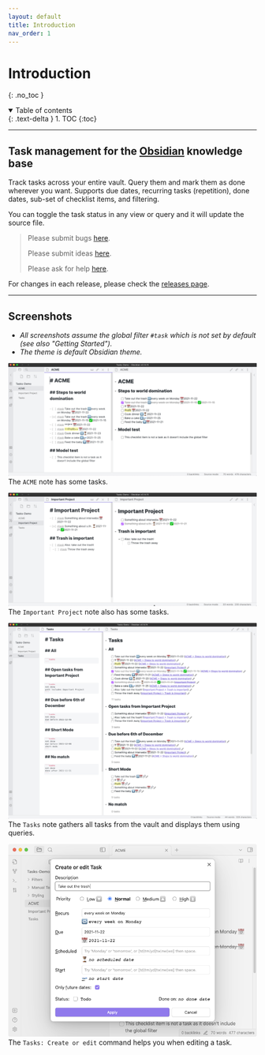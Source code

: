 ```yaml
---
layout: default
title: Introduction
nav_order: 1
---
```


# Introduction

{: .no_toc }

<details open markdown="block">
  <summary>
    Table of contents
  </summary>
  {: .text-delta }
1. TOC
{:toc}
</details>

---

## Task management for the [Obsidian](https://obsidian.md/) knowledge base

Track tasks across your entire vault.
Query them and mark them as done wherever you want.
Supports due dates, recurring tasks (repetition), done dates, sub-set of checklist items, and filtering.

You can toggle the task status in any view or query and it will update the source file.

> Please submit bugs [here](https://github.com/obsidian-tasks-group/obsidian-tasks/issues).
>
> Please submit ideas [here](https://github.com/obsidian-tasks-group/obsidian-tasks/discussions/categories/ideas).
>
> Please ask for help [here](https://github.com/obsidian-tasks-group/obsidian-tasks/discussions/categories/q-a).

For changes in each release, please check the [releases page](https://github.com/obsidian-tasks-group/obsidian-tasks/releases).

---

## Screenshots

- *All screenshots assume the global filter `#task` which is not set by default (see also "Getting Started").*
- *The theme is default Obsidian theme.*

![ACME Tasks](images/acme.png)
The `ACME` note has some tasks.

![Important Project Tasks](images/important_project.png)
The `Important Project` note also has some tasks.

![Tasks Queries](images/tasks_queries.png)
The `Tasks` note gathers all tasks from the vault and displays them using queries.

![Create or Edit Modal](images/modal.png)
The `Tasks: Create or edit` command helps you when editing a task.
